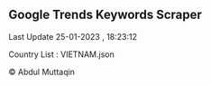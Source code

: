 

## Google Trends Keywords Scraper 
 
Last Update 25-01-2023 , 18:23:12

Country List :
VIETNAM.json



© Abdul Muttaqin 
